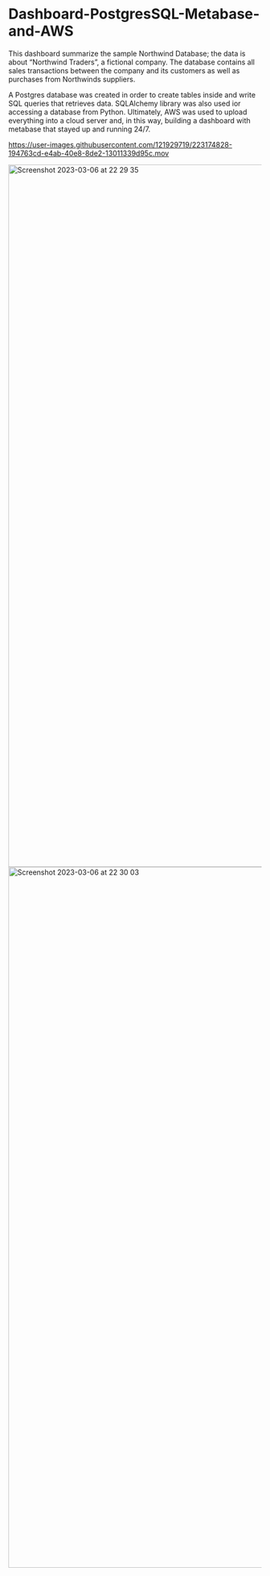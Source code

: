# Dashboard-PostgresSQL-Metabase-and-AWS

This dashboard summarize the sample Northwind Database; the data is about “Northwind Traders”, a fictional company. The database contains all sales transactions between the company and its customers as well as purchases from Northwinds suppliers. 

A Postgres database was created in order to create tables inside and write SQL queries that retrieves data. SQLAlchemy library was also used ior accessing a database from Python. Ultimately, AWS was used to upload everything into a cloud server and, in this way, building a dashboard with metabase that stayed up and running 24/7.


https://user-images.githubusercontent.com/121929719/223174828-194763cd-e4ab-40e8-8de2-13011339d95c.mov

<img width="1394" alt="Screenshot 2023-03-06 at 22 29 35" src="https://user-images.githubusercontent.com/121929719/223235208-bc00642e-e859-41f1-8dbb-cfab7375cd62.png">

<img width="1391" alt="Screenshot 2023-03-06 at 22 30 03" src="https://user-images.githubusercontent.com/121929719/223235214-2ac3658f-7f7d-4776-9c80-c7adb434e915.png">
